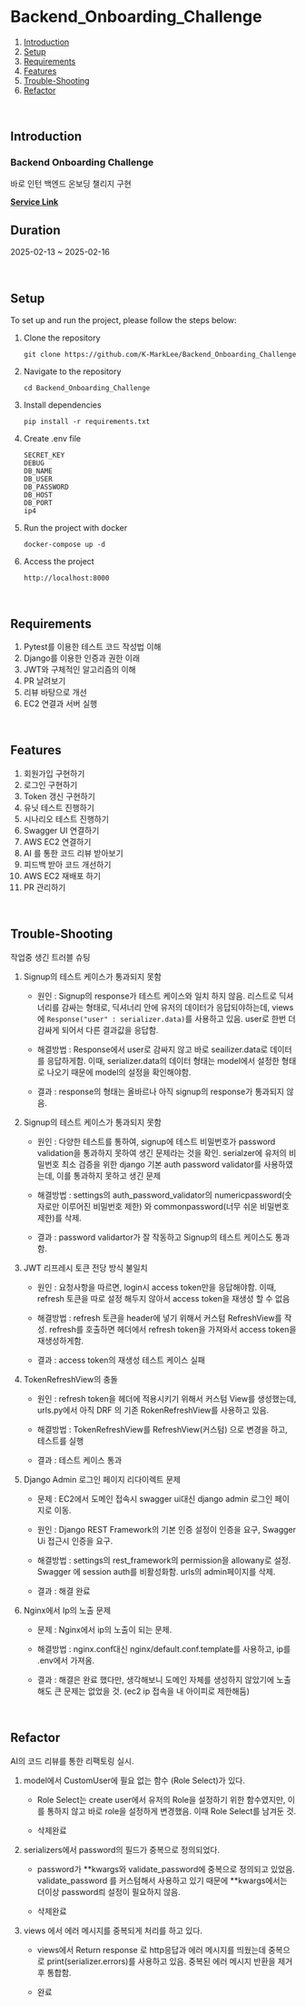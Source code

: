 # Backend_Onboarding_Challenge

1. [Introduction](#introduction)
2. [Setup](#setup)
3. [Requirements](#requirements)
4. [Features](#features)
5. [Trouble-Shooting](#trouble-shooting)
6. [Refactor](#refactor)
<br>

<a name="introduction"></a>
## Introduction
### Backend Onboarding Challenge
바로 인턴 백엔드 온보딩 챌리지 구현

**[Service Link](13.125.8.202)**

## Duration
2025-02-13 ~ 2025-02-16

<br>
<a name="setup"></a>

## Setup
To set up and run the project, please follow the steps below:

1. Clone the repository
    ```
    git clone https://github.com/K-MarkLee/Backend_Onboarding_Challenge
    ```

2. Navigate to the repository
    ```
    cd Backend_Onboarding_Challenge
    ```

3. Install dependencies
    ```
    pip install -r requirements.txt
    ```

4. Create .env file
    ```
    SECRET_KEY
    DEBUG
    DB_NAME 
    DB_USER 
    DB_PASSWORD         
    DB_HOST 
    DB_PORT 
    ip4 
    ```

5. Run the project with docker
    ```
    docker-compose up -d
    ```

6. Access the project
    ```
    http://localhost:8000
    ```

<br>
<a name="requirements"></a>

## Requirements
1. Pytest를 이용한 테스트 코드 작성법 이해
2. Django를 이용한 인증과 권한 이래
3. JWT와 구체적인 알고리즘의 이해
4. PR 날려보기
5. 리뷰 바탕으로 개선
6. EC2 연결과 서버 실행


<br>
<a name="features"></a>

## Features
1. 회원가입 구현하기
2. 로그인 구현하기
3. Token 갱신 구현하기
4. 유닛 테스트 진행하기
5. 시나리오 테스트 진행하기
6. Swagger UI 연결하기
7. AWS EC2 연결하기
8. AI 를 통한 코드 리뷰 받아보기
9. 피드백 받아 코드 개선하기
10. AWS EC2 재배포 하기
11. PR 관리하기
<br>


<a name="trouble-shooting"></a>

## Trouble-Shooting
작업중 생긴 트러블 슈팅

1. Signup의 테스트 케이스가 통과되지 못함
    - 원인 : Signup의 response가 테스트 케이스와 일치 하지 않음. 리스트로 딕셔너리를 감싸는 형태로, 딕셔너리 안에 유저의 데이터가 응답되야하는데, views에 `Response("user" : serializer.data)`를 사용하고 있음. user로 한번 더 감싸게 되어서 다른 결과값을 응답함.

    - 해결방법 : Response에서 user로 감싸지 않고 바로 seailizer.data로 데이터를 응답하게함. 이때, serializer.data의 데이터 형태는 model에서 설정한 형태로 나오기 때문에 model의 설정을 확인해야함.

    - 결과 : response의 형태는 올바르나 아직 signup의 response가 통과되지 않음.



2. Signup의 테스트 케이스가 통과되지 못함
    - 원인 : 다양한 테스트를 통하여, signup에 테스트 비밀번호가 password validation을 통과하지 못하여 생긴 문제라는 것을 확인. serialzer에 유저의 비밀번호 최소 검증을 위한 django 기본 auth password validator를 사용하였는데, 이를 통과하지 못하고 생긴 문제

    - 해결방법 : settings의 auth_password_validator의 numericpassword(숫자로만 이루어진 비밀번호 제한) 와 commonpassword(너무 쉬운 비밀번호 제한)를 삭제.

    - 결과 : password validartor가 잘 작동하고 Signup의 테스트 케이스도 통과함.

3. JWT 리프레시 토큰 전당 방식 불일치
    - 원인 : 요청사항을 따르면, login시 access token만을 응답해야함. 이때, refresh 토큰을 따로 설정 해두지 않아서 access token을 재생성 할 수 없음

    - 해결방법 : refresh 토큰을 header에 넣기 위해서 커스텀 RefreshView를 작성. refresh를 호출하면 헤더에서 refresh token을 가져와서 access token을 재생성하게함.

    - 결과 : access token의 재생성 테스트 케이스 실패

4. TokenRefreshView의 충돌
    - 원인 : refresh token을 헤더에 적용시키기 위해서 커스텀 View를 생성했는데, urls.py에서 아직 DRF 의 기존 RokenRefreshView를 사용하고 있음. 

    - 해결방법 : TokenRefreshView를 RefreshView(커스텀) 으로 변경을 하고, 테스트를 실행

    - 결과 : 테스트 케이스 통과

5. Django Admin 로그인 페이지 리다이렉트 문제
    - 문제 : EC2에서 도메인 접속시 swagger ui대신 django admin 로그인 페이지로 이동.
    - 원인 : Django REST Framework의 기본 인증 설정이 인증을 요구, Swagger Ui 접근시 인증을 요구. 

    - 해결방법 : settings의 rest_framework의 permission을 allowany로 설정. Swagger 에 session auth를 비활성화함. urls의 admin페이지를 삭제.

    - 결과 : 해결 완료

6. Nginx에서 Ip의 노출 문제
    - 문제 : Nginx에서 ip의 노출이 되는 문제.

    - 해결방법 : nginx.conf대신 nginx/default.conf.template를 사용하고, ip를 .env에서 가져옴.

    - 결과 : 해결은 완료 했다만, 생각해보니 도메인 자체를 생성하지 않았기에 노출 해도 큰 문제는 없었을 것. (ec2 ip 접속을 내 아이피로 제한해둠)


<br>

<a name = "refactor"></a>

## Refactor
AI의 코드 리뷰를 통한 리팩토링 실시.


1. model에서 CustomUser에 필요 없는 함수 (Role Select)가 있다.
    - Role Select는 create user에서 유저의 Role을 설정하기 위한 함수였지만, 이를 통하지 않고 바로 role을 설정하게 변경했음. 이때 Role Select를 남겨둔 것.

    - 삭제완료

2. serializers에서 password의 필드가 중복으로 정의되었다.
    - password가 **kwargs와 validate_password에 중복으로 정의되고 있었음. validate_password 를 커스텀해서 사용하고 있기 때문에 **kwargs에서는 더이상 password릐 설정이 필요하지 않음.

    - 삭제완료

3. views 에서 에러 메시지를 중복되게 처리를 하고 있다.
    - views에서 Return response 로 http응답과 에러 메시지를 띄웠는데 중복으로 print(serializer.errors)를 사용하고 있음. 중복된 에러 메시지 반환을 제거후 통합함.

    - 완료
